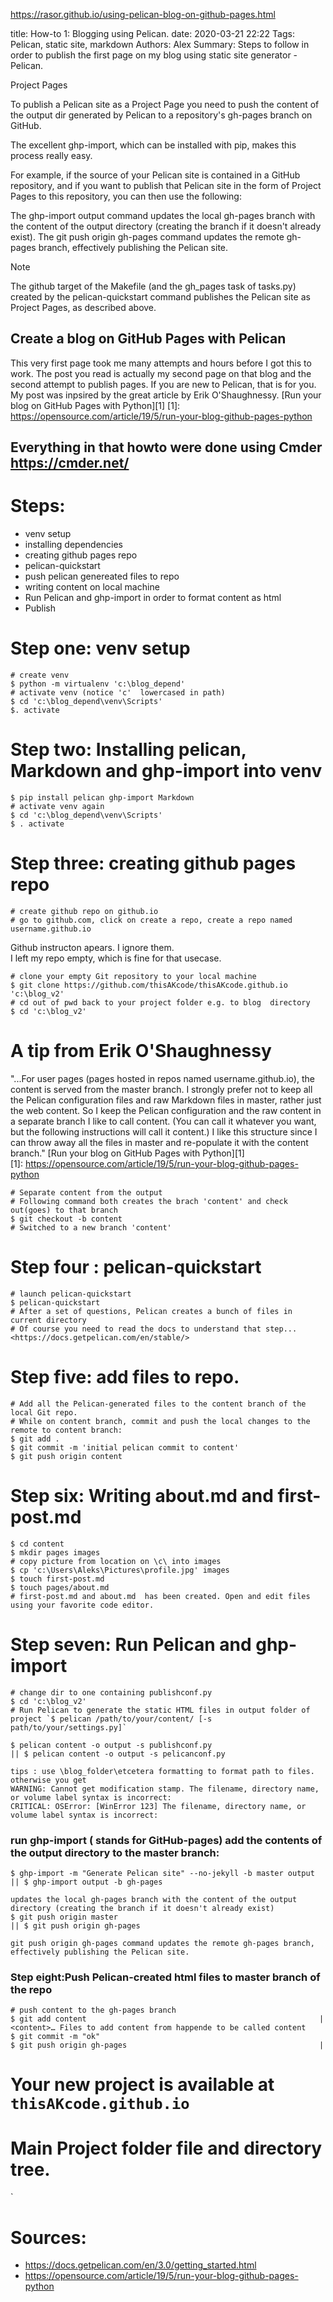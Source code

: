 https://rasor.github.io/using-pelican-blog-on-github-pages.html


title: How-to 1:  Blogging using Pelican.
date: 2020-03-21 22:22
Tags: Pelican, static site, markdown
Authors: Alex
Summary: Steps to follow in order to publish the first page on my blog using static site generator -Pelican.



Project Pages


To publish a Pelican site as a Project Page you need to push the content of the output dir generated by Pelican to a repository's gh-pages branch on GitHub.

The excellent ghp-import, which can be installed with pip, makes this process really easy.

For example, if the source of your Pelican site is contained in a GitHub repository, and if you want to publish that Pelican site in the form of Project Pages to this repository, you can then use the following:



The ghp-import output command updates the local gh-pages branch with the content of the output directory (creating the branch if it doesn't already exist). The git push origin gh-pages command updates the remote gh-pages branch, effectively publishing the Pelican site.

Note

The github target of the Makefile (and the gh_pages task of tasks.py) created by the pelican-quickstart command publishes the Pelican site as Project Pages, as described above.




## Create a blog on GitHub Pages with Pelican
This very first page took me many attempts and hours before I got this to work. The post you read is actually my second page on that blog and the second attempt to publish pages. If you are new to Pelican, that is for you. My post was inpsired by the great article by  Erik O'Shaughnessy. [Run your blog on GitHub Pages with Python][1]
[1]: https://opensource.com/article/19/5/run-your-blog-github-pages-python

## Everything in that howto were done using Cmder <https://cmder.net/>

# Steps: 
+ venv setup 
+ installing dependencies
+ creating github pages repo 
+ pelican-quickstart
+ push pelican genereated files to repo
+ writing content on local machine
+ Run Pelican and ghp-import in order to format content as html
+ Publish

# Step one: venv setup

    # create venv
    $ python -m virtualenv 'c:\blog_depend'
    # activate venv (notice 'c'  lowercased in path)
    $ cd 'c:\blog_depend\venv\Scripts'
    $. activate

# Step two: Installing pelican, Markdown and ghp-import into venv

    $ pip install pelican ghp-import Markdown
    # activate venv again
    $ cd 'c:\blog_depend\venv\Scripts'
    $ . activate

# Step three: creating github pages repo

    # create github repo on github.io
    # go to github.com, click on create a repo, create a repo named username.github.io

Github instructon apears. I ignore them. <br />
I left my repo empty, which is fine for that usecase. <br />
	
    # clone your empty Git repository to your local machine
    $ git clone https://github.com/thisAKcode/thisAKcode.github.io 'c:\blog_v2'
    # cd out of pwd back to your project folder e.g. to blog  directory
    $ cd 'c:\blog_v2'

# A tip from Erik O'Shaughnessy 
"...For user pages (pages hosted in repos named username.github.io), the content is 
served from the master branch.
I strongly prefer not to keep all the Pelican configuration files and raw Markdown 
files in master, rather just the web content. So I keep the Pelican configuration 
and the raw content in a separate branch I like to call content. (You can call it 
whatever you want, but the following instructions will call it content.) I like 
	this structure since I can throw away all the files in master and re-populate it 
	with the content branch." [Run your blog on GitHub Pages with Python][1]<br />
	[1]: https://opensource.com/article/19/5/run-your-blog-github-pages-python

    # Separate content from the output	
    # Following command both creates the brach 'content' and check out(goes) to that branch
    $ git checkout -b content
    # Switched to a new branch 'content' 

# Step four : pelican-quickstart

    # launch pelican-quickstart
    $ pelican-quickstart
    # After a set of questions, Pelican creates a bunch of files in current directory
    # Of course you need to read the docs to understand that step... <https://docs.getpelican.com/en/stable/>

# Step five: add files to repo.

    # Add all the Pelican-generated files to the content branch of the local Git repo.
    # While on content branch, commit and push the local changes to the remote to content branch:
    $ git add .
    $ git commit -m 'initial pelican commit to content'
    $ git push origin content

# Step six: Writing about.md and first-post.md

    $ cd content
    $ mkdir pages images
    # copy picture from location on \c\ into images
    $ cp 'c:\Users\Aleks\Pictures\profile.jpg' images
    $ touch first-post.md
    $ touch pages/about.md
    # first-post.md and about.md  has been created. Open and edit files using your favorite code editor.

# Step seven: Run Pelican and ghp-import

    # change dir to one containing publishconf.py
    $ cd 'c:\blog_v2'
    # Run Pelican to generate the static HTML files in output folder of project `$ pelican /path/to/your/content/ [-s path/to/your/settings.py]`
    
    $ pelican content -o output -s publishconf.py                           || $ pelican content -o output -s pelicanconf.py

    tips : use \blog_folder\etcetera formatting to format path to files. otherwise you get
    WARNING: Cannot get modification stamp. The filename, directory name, or volume label syntax is incorrect:
    CRITICAL: OSError: [WinError 123] The filename, directory name, or volume label syntax is incorrect:

### run ghp-import ( stands for GitHub-pages) add the contents of the output directory to the master branch: 
    $ ghp-import -m "Generate Pelican site" --no-jekyll -b master output    || $ ghp-import output -b gh-pages  
                                                                            updates the local gh-pages branch with the content of the output directory (creating the branch if it doesn't already exist)
    $ git push origin master                                                || $ git push origin gh-pages
                                                                            git push origin gh-pages command updates the remote gh-pages branch, effectively publishing the Pelican site.
    
    
###  Step eight:Push Pelican-created html files to master branch of the repo

    

    # push content to the gh-pages branch
    $ git add content                                                    | <content>… Files to add content from happende to be called content
    $ git commit -m "ok"                                                    
    $ git push origin gh-pages                                           | 
    
# Your new project is available at `thisAKcode.github.io`


# Main Project folder file and directory tree.
`

# Sources:
+ <https://docs.getpelican.com/en/3.0/getting_started.html>
+ <https://opensource.com/article/19/5/run-your-blog-github-pages-python>